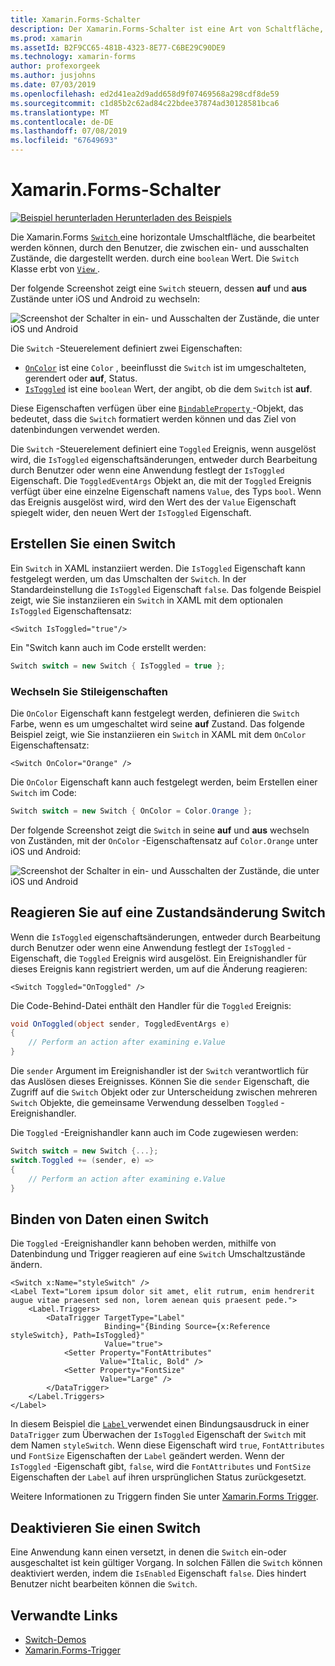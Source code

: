 ```yaml
---
title: Xamarin.Forms-Schalter
description: Der Xamarin.Forms-Schalter ist eine Art von Schaltfläche, die vom Benutzer die zwischen ein- und ausschalten Zustände bearbeitet werden kann. In diesem Artikel wird erläutert, wie mit der Switch-Klasse ein Umschaltelemente Element der Benutzeroberfläche angezeigt wird.
ms.prod: xamarin
ms.assetId: B2F9CC65-481B-4323-8E77-C6BE29C90DE9
ms.technology: xamarin-forms
author: profexorgeek
ms.author: jusjohns
ms.date: 07/03/2019
ms.openlocfilehash: ed2d41ea2d9add658d9f07469568a298cdf8de59
ms.sourcegitcommit: c1d85b2c62ad84c22bdee37874ad30128581bca6
ms.translationtype: MT
ms.contentlocale: de-DE
ms.lasthandoff: 07/08/2019
ms.locfileid: "67649693"
---
```

# <a name="xamarinforms-switch"></a>Xamarin.Forms-Schalter

[![Beispiel herunterladen](~/media/shared/download.png) Herunterladen des Beispiels](https://github.com/xamarin/xamarin-forms-samples/tree/master/UserInterface/SwitchDemos)

Die Xamarin.Forms [ `Switch` ](xref:Xamarin.Forms.Switch) eine horizontale Umschaltfläche, die bearbeitet werden können, durch den Benutzer, die zwischen ein- und ausschalten Zustände, die dargestellt werden. durch eine `boolean` Wert. Die `Switch` Klasse erbt von [ `View` ](xref:Xamarin.Forms.View).

Der folgende Screenshot zeigt eine `Switch` steuern, dessen **auf** und **aus** Zustände unter iOS und Android zu wechseln:

![Screenshot der Schalter in ein- und Ausschalten der Zustände, die unter iOS und Android](switch-images/switch-states-default.png "unter iOS und Android-Switches")

Die `Switch` -Steuerelement definiert zwei Eigenschaften:

* [`OnColor`](xref:Xamarin.Forms.Switch.OnColor) ist eine `Color` , beeinflusst die `Switch` ist im umgeschalteten, gerendert oder **auf**, Status.
* [`IsToggled`](xref:Xamarin.Forms.Switch.IsToggled) ist eine `boolean` Wert, der angibt, ob die dem `Switch` ist **auf**.

Diese Eigenschaften verfügen über eine [ `BindableProperty` ](xref:Xamarin.Forms.BindableProperty) -Objekt, das bedeutet, dass die `Switch` formatiert werden können und das Ziel von datenbindungen verwendet werden.

Die `Switch` -Steuerelement definiert eine `Toggled` Ereignis, wenn ausgelöst wird, die `IsToggled` eigenschaftsänderungen, entweder durch Bearbeitung durch Benutzer oder wenn eine Anwendung festlegt der `IsToggled` Eigenschaft. Die `ToggledEventArgs` Objekt an, die mit der `Toggled` Ereignis verfügt über eine einzelne Eigenschaft namens `Value`, des Typs `bool`. Wenn das Ereignis ausgelöst wird, wird den Wert des der `Value` Eigenschaft spiegelt wider, den neuen Wert der `IsToggled` Eigenschaft.

## <a name="create-a-switch"></a>Erstellen Sie einen Switch

Ein `Switch` in XAML instanziiert werden. Die `IsToggled` Eigenschaft kann festgelegt werden, um das Umschalten der `Switch`. In der Standardeinstellung die `IsToggled` Eigenschaft `false`. Das folgende Beispiel zeigt, wie Sie instanziieren ein `Switch` in XAML mit dem optionalen `IsToggled` Eigenschaftensatz:

```xaml
<Switch IsToggled="true"/>
```

Ein "Switch kann auch im Code erstellt werden:

```csharp
Switch switch = new Switch { IsToggled = true };
```

### <a name="switch-style-properties"></a>Wechseln Sie Stileigenschaften

Die `OnColor` Eigenschaft kann festgelegt werden, definieren die `Switch` Farbe, wenn es um umgeschaltet wird seine **auf** Zustand. Das folgende Beispiel zeigt, wie Sie instanziieren ein `Switch` in XAML mit dem `OnColor` Eigenschaftensatz:

```xaml
<Switch OnColor="Orange" />
```

Die `OnColor` Eigenschaft kann auch festgelegt werden, beim Erstellen einer `Switch` im Code:

```csharp
Switch switch = new Switch { OnColor = Color.Orange };
```

Der folgende Screenshot zeigt die `Switch` in seine **auf** und **aus** wechseln von Zuständen, mit der `OnColor` -Eigenschaftensatz auf `Color.Orange` unter iOS und Android:

![Screenshot der Schalter in ein- und Ausschalten der Zustände, die unter iOS und Android](switch-images/switch-states-oncolor.png "unter iOS und Android-Switches")

## <a name="respond-to-a-switch-state-change"></a>Reagieren Sie auf eine Zustandsänderung Switch

Wenn die `IsToggled` eigenschaftsänderungen, entweder durch Bearbeitung durch Benutzer oder wenn eine Anwendung festlegt der `IsToggled` -Eigenschaft, die `Toggled` Ereignis wird ausgelöst. Ein Ereignishandler für dieses Ereignis kann registriert werden, um auf die Änderung reagieren:

```xaml
<Switch Toggled="OnToggled" />
```

Die Code-Behind-Datei enthält den Handler für die `Toggled` Ereignis:

```csharp
void OnToggled(object sender, ToggledEventArgs e)
{
    // Perform an action after examining e.Value
}
```

Die `sender` Argument im Ereignishandler ist der `Switch` verantwortlich für das Auslösen dieses Ereignisses. Können Sie die `sender` Eigenschaft, die Zugriff auf die `Switch` Objekt oder zur Unterscheidung zwischen mehreren `Switch` Objekte, die gemeinsame Verwendung desselben `Toggled` -Ereignishandler.

Die `Toggled` -Ereignishandler kann auch im Code zugewiesen werden:

```csharp
Switch switch = new Switch {...};
switch.Toggled += (sender, e) =>
{
    // Perform an action after examining e.Value
}
```

## <a name="data-bind-a-switch"></a>Binden von Daten einen Switch

Die `Toggled` -Ereignishandler kann behoben werden, mithilfe von Datenbindung und Trigger reagieren auf eine `Switch` Umschaltzustände ändern.

```xaml
<Switch x:Name="styleSwitch" />
<Label Text="Lorem ipsum dolor sit amet, elit rutrum, enim hendrerit augue vitae praesent sed non, lorem aenean quis praesent pede.">
    <Label.Triggers>
        <DataTrigger TargetType="Label"
                     Binding="{Binding Source={x:Reference styleSwitch}, Path=IsToggled}"
                     Value="true">
            <Setter Property="FontAttributes"
                    Value="Italic, Bold" />
            <Setter Property="FontSize"
                    Value="Large" />
        </DataTrigger>
    </Label.Triggers>
</Label>
```

In diesem Beispiel die [ `Label` ](xref:Xamarin.Forms.Label) verwendet einen Bindungsausdruck in einer `DataTrigger` zum Überwachen der `IsToggled` Eigenschaft der `Switch` mit dem Namen `styleSwitch`. Wenn diese Eigenschaft wird `true`, `FontAttributes` und `FontSize` Eigenschaften der `Label` geändert werden. Wenn der `IsToggled` -Eigenschaft gibt, `false`, wird die `FontAttributes` und `FontSize` Eigenschaften der `Label` auf ihren ursprünglichen Status zurückgesetzt.

Weitere Informationen zu Triggern finden Sie unter [Xamarin.Forms Trigger](~/xamarin-forms/app-fundamentals/triggers.md).

## <a name="disable-a-switch"></a>Deaktivieren Sie einen Switch

Eine Anwendung kann einen versetzt, in denen die `Switch` ein-oder ausgeschaltet ist kein gültiger Vorgang. In solchen Fällen die `Switch` können deaktiviert werden, indem die `IsEnabled` Eigenschaft `false`. Dies hindert Benutzer nicht bearbeiten können die `Switch`.

## <a name="related-links"></a>Verwandte Links

* [Switch-Demos](https://github.com/xamarin/xamarin-forms-samples/tree/master/UserInterface/SwitchDemos)
* [Xamarin.Forms-Trigger](~/xamarin-forms/app-fundamentals/triggers.md)